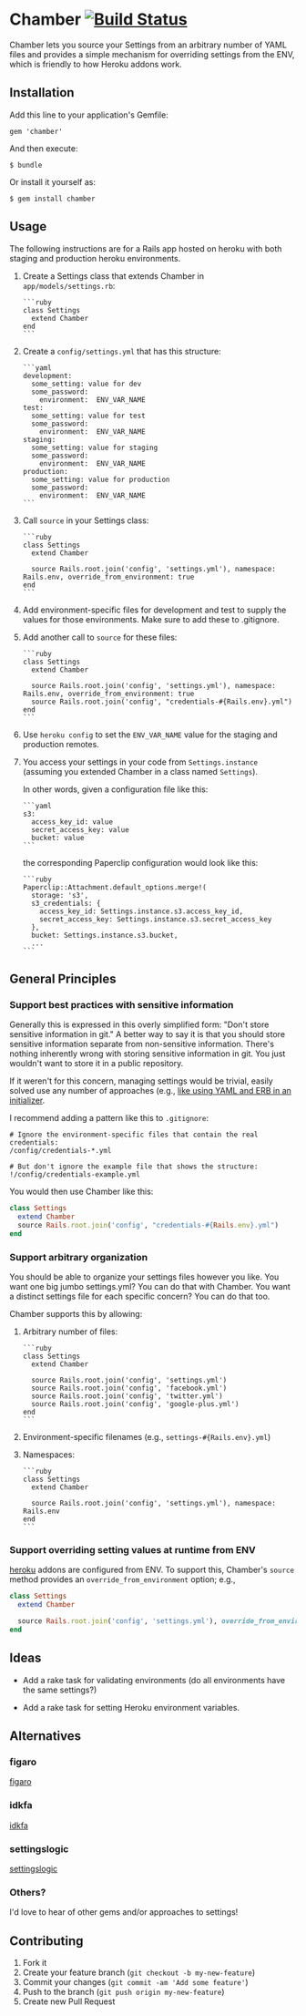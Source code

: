 # Chamber [![Build Status](https://travis-ci.org/stevenhallen/chamber.png)](https://travis-ci.org/stevenhallen/chamber)

Chamber lets you source your Settings from an arbitrary number of YAML files and
provides a simple mechanism for overriding settings from the ENV, which is
friendly to how Heroku addons work.

## Installation

Add this line to your application's Gemfile:

    gem 'chamber'

And then execute:

    $ bundle

Or install it yourself as:

    $ gem install chamber

## Usage

The following instructions are for a Rails app hosted on heroku with both
staging and production heroku environments.

1.  Create a Settings class that extends Chamber in `app/models/settings.rb`:

        ```ruby
        class Settings
          extend Chamber
        end
        ```

1.  Create a `config/settings.yml` that has this structure:

        ```yaml
        development:
          some_setting: value for dev
          some_password:
            environment:  ENV_VAR_NAME
        test:
          some_setting: value for test
          some_password:
            environment:  ENV_VAR_NAME
        staging:
          some_setting: value for staging
          some_password:
            environment:  ENV_VAR_NAME
        production:
          some_setting: value for production
          some_password:
            environment:  ENV_VAR_NAME
        ```

1.  Call `source` in your Settings class:

        ```ruby
        class Settings
          extend Chamber

          source Rails.root.join('config', 'settings.yml'), namespace: Rails.env, override_from_environment: true
        end
        ```

1.  Add environment-specific files for development and test to supply the values
    for those environments.  Make sure to add these to .gitignore.

1.  Add another call to `source` for these files:

        ```ruby
        class Settings
          extend Chamber

          source Rails.root.join('config', 'settings.yml'), namespace: Rails.env, override_from_environment: true
          source Rails.root.join('config', "credentials-#{Rails.env}.yml")
        end
        ```

1.  Use `heroku config` to set the `ENV_VAR_NAME` value for the staging and
    production remotes.

1.  You access your settings in your code from `Settings.instance` (assuming you
    extended Chamber in a class named `Settings`).

    In other words, given a configuration file like this:

        ```yaml
        s3:
          access_key_id: value
          secret_access_key: value
          bucket: value
        ```

    the corresponding Paperclip configuration would look like this:

        ```ruby
        Paperclip::Attachment.default_options.merge!(
          storage: 's3',
          s3_credentials: {
            access_key_id: Settings.instance.s3.access_key_id,
            secret_access_key: Settings.instance.s3.secret_access_key
          },
          bucket: Settings.instance.s3.bucket,
          ...
        ```

## General Principles

### Support best practices with sensitive information

Generally this is expressed in this overly simplified form:  "Don't store
sensitive information in git."  A better way to say it is that you should store
sensitive information separate from non-sensitive information.  There's nothing
inherently wrong with storing sensitive information in git.  You just wouldn't
want to store it in a public repository.

If it weren't for this concern, managing settings would be trivial, easily
solved use any number of approaches (e.g., [like using YAML and ERB in an
initializer](http://urgetopunt.com/rails/2009/09/12/yaml-config-with-erb.html).

I recommend adding a pattern like this to `.gitignore`:

```
# Ignore the environment-specific files that contain the real credentials:
/config/credentials-*.yml

# But don't ignore the example file that shows the structure:
!/config/credentials-example.yml
```

You would then use Chamber like this:

```ruby
class Settings
  extend Chamber
  source Rails.root.join('config', "credentials-#{Rails.env}.yml")
end
```

### Support arbitrary organization

You should be able to organize your settings files however you like.  You want
one big jumbo settings.yml?  You can do that with Chamber.  You want a distinct
settings file for each specific concern?  You can do that too.

Chamber supports this by allowing:

1.  Arbitrary number of files:

        ```ruby
        class Settings
          extend Chamber

          source Rails.root.join('config', 'settings.yml')
          source Rails.root.join('config', 'facebook.yml')
          source Rails.root.join('config', 'twitter.yml')
          source Rails.root.join('config', 'google-plus.yml')
        end
        ```

1.  Environment-specific filenames (e.g., `settings-#{Rails.env}.yml`)

1.  Namespaces:

        ```ruby
        class Settings
          extend Chamber

          source Rails.root.join('config', 'settings.yml'), namespace: Rails.env
        end
        ```

### Support overriding setting values at runtime from ENV

[heroku](http://heroku.com) addons are configured from ENV.  To support this,
Chamber's `source` method provides an `override_from_environment` option; e.g.,

```ruby
class Settings
  extend Chamber

  source Rails.root.join('config', 'settings.yml'), override_from_environment: true
end
```

## Ideas

* Add a rake task for validating environments (do all environments have the same
  settings?)

* Add a rake task for setting Heroku environment variables.

## Alternatives

### figaro

[figaro](https://github.com/laserlemon/figaro)

### idkfa

[idkfa](https://github.com/bendyworks/idkfa)

### settingslogic

[settingslogic](https://github.com/binarylogic/settingslogic)

### Others?

I'd love to hear of other gems and/or approaches to settings!

## Contributing

1. Fork it
2. Create your feature branch (`git checkout -b my-new-feature`)
3. Commit your changes (`git commit -am 'Add some feature'`)
4. Push to the branch (`git push origin my-new-feature`)
5. Create new Pull Request
